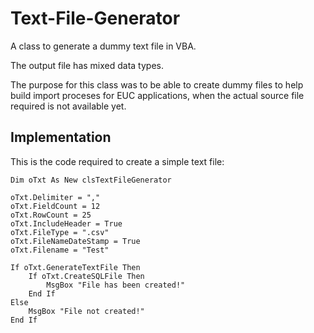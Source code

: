 # Text-File-Generator
A class to generate a dummy text file in VBA.

The output file has mixed data types. 

The purpose for this class was to be able to create dummy files to help build import proceses for EUC applications,
when the actual source file required is not available yet.

## Implementation

This is the code required to create a simple text file:

    Dim oTxt As New clsTextFileGenerator
    
    oTxt.Delimiter = ","
    oTxt.FieldCount = 12
    oTxt.RowCount = 25
    oTxt.IncludeHeader = True
    oTxt.FileType = ".csv"
    oTxt.FileNameDateStamp = True
    oTxt.Filename = "Test"
    
    If oTxt.GenerateTextFile Then
        If oTxt.CreateSQLFile Then
            MsgBox "File has been created!"
        End If
    Else
        MsgBox "File not created!"
    End If
